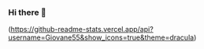 ### Hi there 👋

(https://github-readme-stats.vercel.app/api?username=Giovane55&show_icons=true&theme=dracula)
